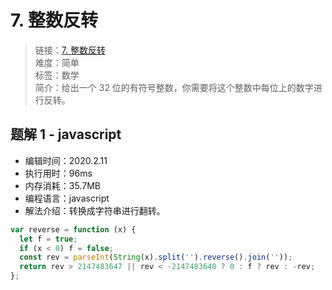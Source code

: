 # 7. 整数反转

> 链接：[7. 整数反转](https://leetcode-cn.com/problems/reverse-integer/)  
> 难度：简单  
> 标签：数学  
> 简介：给出一个 32 位的有符号整数，你需要将这个整数中每位上的数字进行反转。

## 题解 1 - javascript

- 编辑时间：2020.2.11
- 执行用时：96ms
- 内存消耗：35.7MB
- 编程语言：javascript
- 解法介绍：转换成字符串进行翻转。

```javascript
var reverse = function (x) {
  let f = true;
  if (x < 0) f = false;
  const rev = parseInt(String(x).split('').reverse().join(''));
  return rev > 2147483647 || rev < -2147483648 ? 0 : f ? rev : -rev;
};
```
